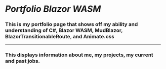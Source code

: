 # *Portfolio Blazor WASM*

### This is my portfolio page that shows off my ability and understanding of C#, Blazor WASM, MudBlazor, BlazorTransitionableRoute, and Animate.css
---
### This displays information about me, my projects, my current and past jobs.